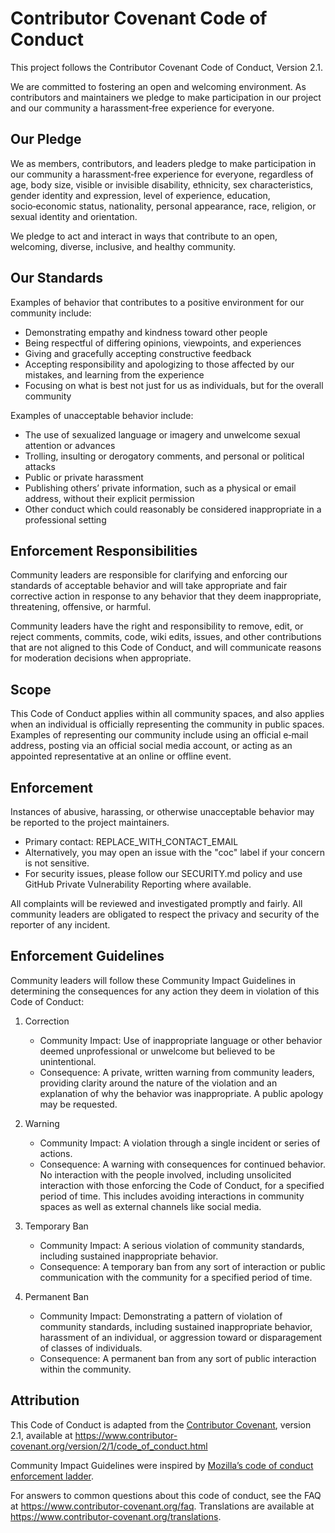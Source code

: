 # Contributor Covenant Code of Conduct

This project follows the Contributor Covenant Code of Conduct, Version 2.1.

We are committed to fostering an open and welcoming environment. As contributors and maintainers we pledge to make participation in our project and our community a harassment‑free experience for everyone.

## Our Pledge

We as members, contributors, and leaders pledge to make participation in our community a harassment‑free experience for everyone, regardless of age, body size, visible or invisible disability, ethnicity, sex characteristics, gender identity and expression, level of experience, education, socio‑economic status, nationality, personal appearance, race, religion, or sexual identity and orientation.

We pledge to act and interact in ways that contribute to an open, welcoming, diverse, inclusive, and healthy community.

## Our Standards

Examples of behavior that contributes to a positive environment for our community include:

- Demonstrating empathy and kindness toward other people
- Being respectful of differing opinions, viewpoints, and experiences
- Giving and gracefully accepting constructive feedback
- Accepting responsibility and apologizing to those affected by our mistakes, and learning from the experience
- Focusing on what is best not just for us as individuals, but for the overall community

Examples of unacceptable behavior include:

- The use of sexualized language or imagery and unwelcome sexual attention or advances
- Trolling, insulting or derogatory comments, and personal or political attacks
- Public or private harassment
- Publishing others’ private information, such as a physical or email address, without their explicit permission
- Other conduct which could reasonably be considered inappropriate in a professional setting

## Enforcement Responsibilities

Community leaders are responsible for clarifying and enforcing our standards of acceptable behavior and will take appropriate and fair corrective action in response to any behavior that they deem inappropriate, threatening, offensive, or harmful.

Community leaders have the right and responsibility to remove, edit, or reject comments, commits, code, wiki edits, issues, and other contributions that are not aligned to this Code of Conduct, and will communicate reasons for moderation decisions when appropriate.

## Scope

This Code of Conduct applies within all community spaces, and also applies when an individual is officially representing the community in public spaces. Examples of representing our community include using an official e‑mail address, posting via an official social media account, or acting as an appointed representative at an online or offline event.

## Enforcement

Instances of abusive, harassing, or otherwise unacceptable behavior may be reported to the project maintainers.

- Primary contact: REPLACE_WITH_CONTACT_EMAIL
- Alternatively, you may open an issue with the "coc" label if your concern is not sensitive.
- For security issues, please follow our SECURITY.md policy and use GitHub Private Vulnerability Reporting where available.

All complaints will be reviewed and investigated promptly and fairly. All community leaders are obligated to respect the privacy and security of the reporter of any incident.

## Enforcement Guidelines

Community leaders will follow these Community Impact Guidelines in determining the consequences for any action they deem in violation of this Code of Conduct:

1. Correction
   - Community Impact: Use of inappropriate language or other behavior deemed unprofessional or unwelcome but believed to be unintentional.
   - Consequence: A private, written warning from community leaders, providing clarity around the nature of the violation and an explanation of why the behavior was inappropriate. A public apology may be requested.

2. Warning
   - Community Impact: A violation through a single incident or series of actions.
   - Consequence: A warning with consequences for continued behavior. No interaction with the people involved, including unsolicited interaction with those enforcing the Code of Conduct, for a specified period of time. This includes avoiding interactions in community spaces as well as external channels like social media.

3. Temporary Ban
   - Community Impact: A serious violation of community standards, including sustained inappropriate behavior.
   - Consequence: A temporary ban from any sort of interaction or public communication with the community for a specified period of time.

4. Permanent Ban
   - Community Impact: Demonstrating a pattern of violation of community standards, including sustained inappropriate behavior, harassment of an individual, or aggression toward or disparagement of classes of individuals.
   - Consequence: A permanent ban from any sort of public interaction within the community.

## Attribution

This Code of Conduct is adapted from the [Contributor Covenant][homepage], version 2.1, available at
https://www.contributor-covenant.org/version/2/1/code_of_conduct.html

Community Impact Guidelines were inspired by [Mozilla’s code of conduct enforcement ladder](https://github.com/mozilla/diversity).

For answers to common questions about this code of conduct, see the FAQ at
https://www.contributor-covenant.org/faq. Translations are available at https://www.contributor-covenant.org/translations.

[homepage]: https://www.contributor-covenant.org
